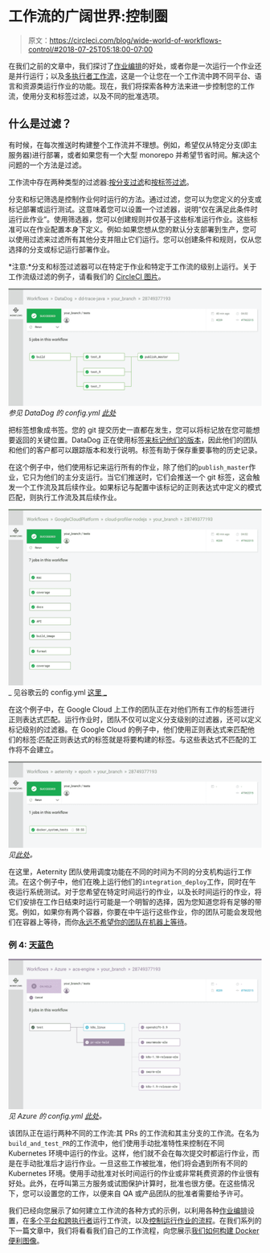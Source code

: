 # 工作流的广阔世界:控制圈

> 原文：<https://circleci.com/blog/wide-world-of-workflows-control/#2018-07-25T05:18:00-07:00>

在我们之前的文章中，我们探讨了[作业编排](https://circleci.com/blog/wide-world-of-workflows-job-orchestration/)的好处，或者你是一次运行一个作业还是并行运行；以及[多执行者工作流](https://circleci.com/blog/wide-world-of-workflows-multi-executor-support/)，这是一个让您在一个工作流中跨不同平台、语言和资源类运行作业的功能。现在，我们将探索各种方法来进一步控制您的工作流，使用分支和标签过滤，以及不同的批准选项。

## 什么是过滤？

有时候，在每次推送时构建整个工作流并不理想。例如，希望仅从特定分支(即主服务器)进行部署，或者如果您有一个大型 monorepo 并希望节省时间。解决这个问题的一个方法是过滤。

工作流中存在两种类型的过滤器:[按分支过滤](https://circleci.com/docs/workflows/#branch-level-job-execution)和[按标签过滤](https://circleci.com/docs/workflows/#git-tag-job-execution)。

分支和标记筛选是控制作业何时运行的方法。通过过滤，您可以为您定义的分支或标记部署或运行测试。这意味着您可以设置一个过滤器，说明“仅在满足此条件时运行此作业”。使用筛选器，您可以创建规则并仅基于这些标准运行作业。这些标准可以在作业配置本身下定义。例如:如果您想从您的默认分支部署到生产，您可以使用过滤来过滤所有其他分支并阻止它们运行。您可以创建条件和规则，仅从您选择的分支或标记运行部署作业。

*注意:*分支和标签过滤器可以在特定于作业和特定于工作流的级别上运行。关于工作流级过滤的例子，请看我们的 [CircleCI 图片](https://circleci.com/gh/circleci/circleci-images)。

![workflows_datadog.png](img/7912e2cc36497fbd9416abb014d11c6a.png) *参见 DataDog 的 config.yml [此处](https://github.com/DataDog/dd-trace-java/tree/master/.circleci)*

把标签想象成书签。您的 git 提交历史一直都在发生，您可以将标记放在您可能想要返回的关键位置。DataDog 正在使用标签[来标记他们的版本](https://github.com/DataDog/dd-trace-java/releases)，因此他们的团队和他们的客户都可以跟踪版本和发行说明。标签有助于保存重要事物的历史记录。

在这个例子中，他们使用标记来运行所有的作业，除了他们的`publish_master`作业，它只为他们的主分支运行。当它们推送时，它们会推送一个 git 标签，这会触发一个工作流及其后续作业。如果标记与配置中该标记的正则表达式中定义的模式匹配，则执行工作流及其后续作业。

![workflows_googlecloud.png](img/f9d434611cd99affa45676287388a9dd.png)_ 见谷歌云的 config.yml [这里 _](https://github.com/GoogleCloudPlatform/cloud-profiler-nodejs/tree/master/.circleci)

在这个例子中，在 Google Cloud 上工作的团队正在对他们所有工作的标签进行正则表达式匹配。运行作业时，团队不仅可以定义分支级别的过滤器，还可以定义标记级别的过滤器。在 Google Cloud 的例子中，他们使用正则表达式来匹配他们的标签:匹配正则表达式的标签就是将要构建的标签。与这些表达式不匹配的工作将不会建立。

![workflows_aeternity.png](img/22556e23580010932e80cd16677fcafc.png) *见[此处](https://github.com/aeternity/epoch/blob/master/.circleci/config.yml)。*

在这里，Aeternity 团队使用调度功能在不同的时间为不同的分支机构运行工作流。在这个例子中，他们在晚上运行他们的`integration_deploy`工作，同时在午夜运行系统测试。对于您希望在特定时间运行的作业，以及长时间运行的作业，将它们安排在工作日结束时运行可能是一个明智的选择，因为您知道您将有足够的带宽。例如，如果你有两个容器，你要在中午运行这些作业，你的团队可能会发现他们在容器上等待，而你[永远不希望你的团队在机器上等待](https://circleci.com/blog/mathematical-justification-for-not-letting-builds-queue/)。

### 例 4: [天蓝色](https://github.com/Azure/acs-engine/blob/master/.circleci/config.yml)

![workflows_azure.png](img/236434132d8f71b1064a8a5b3ffd66f7.png) *见 Azure 的 config.yml [此处](https://github.com/Azure/acs-engine/blob/master/.circleci/config.yml)。*

该团队正在运行两种不同的工作流:其 PRs 的工作流和其主分支的工作流。在名为`build_and_test_PR`的工作流中，他们使用手动批准特性来控制在不同 Kubernetes 环境中运行的作业。这样，他们就不会在每次提交时都运行作业，而是在手动批准后才运行作业。一旦这些工作被批准，他们将会遇到所有不同的 Kubernetes 环境。使用手动批准对长时间运行的作业或非常耗费资源的作业很有好处。此外，在呼叫第三方服务或试图保护计算时，批准也很方便。在这些情况下，您可以设置您的工作，以便来自 QA 或产品团队的批准者需要给予许可。

我们已经向您展示了如何建立工作流的各种方式的示例，以利用各种[作业编排](https://circleci.com/blog/wide-world-of-workflows-job-orchestration/)设置，在[多个平台和跨执行者](https://circleci.com/blog/wide-world-of-workflows-multi-executor-support/)运行工作流，以及[控制运行作业的流程](https://circleci.com/blog/wide-world-of-workflows-control/)。在我们系列的下一篇文章中，我们将看看我们自己的工作流程，向您展示[我们如何构建 Docker 便利图像](https://circleci.com/blog/wide-world-of-workflows-how-we-build-our-docker-convenience-images/)。